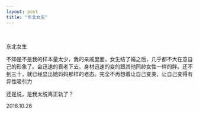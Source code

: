 ```yaml
---
layout: post
title: "东北女生"
---
```


  
&nbsp;
&nbsp;


东北女生

不知是不是我的样本量太少，我的亲戚里面，女生结了婚之后，几乎都不大在意自己的形象了。会迅速的衰老下去。身材迅速的变的跟其他同龄女性一样的胖。还不到三十，就已经显出她妈妈那样的老态。完全不再想着让自己变美，让自己变得有异性吸引力

还是说，是我太脱离正轨了？

2018.10.26